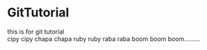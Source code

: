 # GitTutorial
this is for git tutorial
<br>
cipy cipy chapa chapa ruby ruby raba raba boom boom  boom......... 
